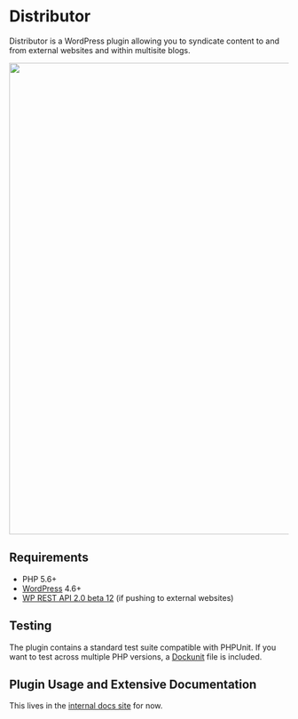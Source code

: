 Distributor
=============

Distributor is a WordPress plugin allowing you to syndicate content to and from external websites and within multisite blogs.

<p align="center">
<a href="http://10up.com/contact/"><img src="https://10updotcom-wpengine.s3.amazonaws.com/uploads/2016/08/10up_github_banner-2.png" width="850"></a>
</p>

## Requirements

* PHP 5.6+
* [WordPress](http://wordpress.org) 4.6+
* [WP REST API 2.0 beta 12](http://v2.wp-api.org/) (if pushing to external websites)

## Testing

The plugin contains a standard test suite compatible with PHPUnit. If you want to test across multiple PHP versions, a [Dockunit](https://github.com/dockunit/dockunit) file is included.

## Plugin Usage and Extensive Documentation
This lives in the [internal docs site](https://internal.10up.com/docs/distributor-plugin) for now.
